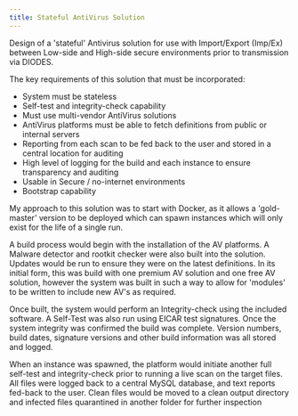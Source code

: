 ```yaml
---
title: Stateful AntiVirus Solution
---
```

Design of a 'stateful' Antivirus solution for use with Import/Export (Imp/Ex) between Low-side and High-side secure environments prior to transmission via DIODES.

The key requirements of this solution that must be incorporated:
- System must be stateless
- Self-test and integrity-check capability
- Must use multi-vendor AntiVirus solutions
- AntiVirus platforms must be able to fetch definitions from public or internal servers
- Reporting from each scan to be fed back to the user and stored in a central location for auditing
- High level of logging for the build and each instance to ensure transparency and auditing
- Usable in Secure / no-internet environments
- Bootstrap capability

My approach to this solution was to start with Docker, as it allows a 'gold-master' version to be deployed which can spawn instances which will only exist for the life of a single run.

A build process would begin with the installation of the AV platforms. A Malware detector and rootkit checker were also built into the solution. Updates would be run to ensure they were on the latest definitions. In its initial form, this was build with one premium AV solution and one free AV solution, however the system was built in such a way to allow for 'modules' to be written to include new AV's as required.

Once built, the system would perform an Integrity-check using the included software. A Self-Test was also run using EICAR test signatures.
Once the system integrity was confirmed the build was complete. Version numbers, build dates, signature versions and other build information was all stored and logged.

When an instance was spawned, the platform would initiate another full self-test and integrity-check prior to running a live scan on the target files. All files were logged back to a central MySQL database, and text reports fed-back to the user. Clean files would be moved to a clean output directory and infected files quarantined in another folder for further inspection